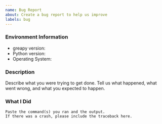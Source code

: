 ```yaml
---
name: Bug Report
about: Create a bug report to help us improve
labels: bug
---
```


<!-- Please search existing issues to avoid creating duplicates. -->

### Environment Information

-   greapy version:
-   Python version:
-   Operating System:

### Description

Describe what you were trying to get done.
Tell us what happened, what went wrong, and what you expected to happen.

### What I Did

```
Paste the command(s) you ran and the output.
If there was a crash, please include the traceback here.
```
